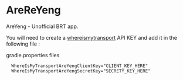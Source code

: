 # AreReYeng
AreYeng - Unofficial BRT app.

You will need to create a  <a href="https://identity.whereismytransport.com/">whereismytransport</a> API KEY and add it in the following file :

   gradle.properties files
   
      WhereIsMyTransportAreYengClientKey="CLIENT_KEY_HERE"
      WhereIsMyTransportAreYengSecretKey="SECRETY_KEY_HERE"
